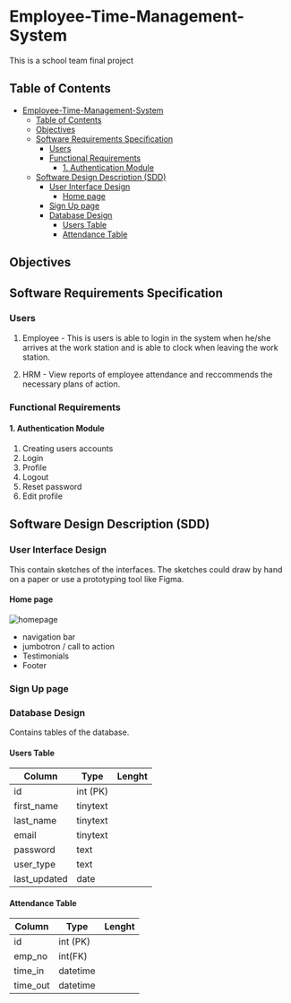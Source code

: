 # Employee-Time-Management-System

This is a school team final project

## Table of Contents

- [Employee-Time-Management-System](#employee-time-management-system)
  - [Table of Contents](#table-of-contents)
  - [Objectives](#objectives)
  - [Software Requirements Specification](#software-requirements-specification)
    - [Users](#users)
    - [Functional Requirements](#functional-requirements)
      - [1. Authentication Module](#1-authentication-module)
  - [Software Design Description (SDD)](#software-design-description-sdd)
    - [User Interface Design](#user-interface-design)
      - [Home page](#home-page)
    - [Sign Up page](#sign-up-page)
    - [Database Design](#database-design)
      - [Users Table](#users-table)
      - [Attendance Table](#attendance-table)

## Objectives

## Software Requirements Specification

### Users

1. Employee - This is users is able to login in the system when he/she arrives at the work station and is able to clock when leaving the work station.

1. HRM - View reports of employee attendance and reccommends the necessary plans of action.

### Functional Requirements

#### 1. Authentication Module

1. Creating users accounts
2. Login
3. Profile
4. Logout
5. Reset password
6. Edit profile

## Software Design Description (SDD)

### User Interface Design

This contain sketches of the interfaces. The sketches could draw by hand on a paper or use a prototyping tool like Figma.

#### Home page

![homepage](documentaion/images/homepage.png)

- navigation bar
- jumbotron / call to action
- Testimonials
- Footer

### Sign Up page

### Database Design

Contains tables of the database.

#### Users Table

| Column       | Type     | Lenght |
| ------------ | -------- | ------ |
| id           | int (PK) |
| first_name   | tinytext |
| last_name    | tinytext |
| email        | tinytext |
| password     | text     |
| user_type    | text     |
| last_updated | date     |

#### Attendance Table

| Column   | Type     | Lenght |
| -------- | -------- | ------ |
| id       | int (PK) |
| emp_no   | int(FK)  |
| time_in  | datetime |
| time_out | datetime |
